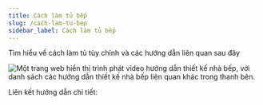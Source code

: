 ```yaml
---
title: Cách làm tủ bếp
slug: /cach-lam-tu-bep
sidebar_label: Cách làm tủ bếp
---
```


Tìm hiểu về cách làm tủ tùy chỉnh và các hướng dẫn liên quan sau đây

![Một trang web hiển thị trình phát video hướng dẫn thiết kế nhà bếp, với danh sách các hướng dẫn thiết kế nhà bếp liên quan khác trong thanh bên.](https://storage.googleapis.com/jegavn_kb/images/6fa3e45a-be36-483e-808b-0f63c97a17f4.png)

Liên kết hướng dẫn chi tiết: